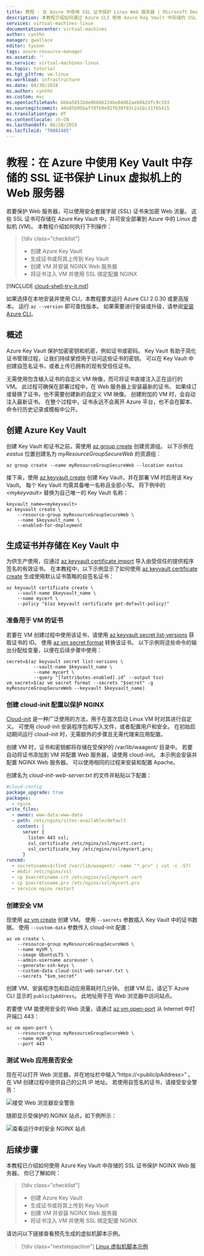 ```yaml
---
title: 教程 - 在 Azure 中使用 SSL 证书保护 Linux Web 服务器 | Microsoft Docs
description: 本教程介绍如何通过 Azure CLI 使用 Azure Key Vault 中存储的 SSL 证书来保护运行 NGINX Web 服务器的 Linux 虚拟机。
services: virtual-machines-linux
documentationcenter: virtual-machines
author: cynthn
manager: gwallace
editor: tysonn
tags: azure-resource-manager
ms.assetid: ''
ms.service: virtual-machines-linux
ms.topic: tutorial
ms.tgt_pltfrm: vm-linux
ms.workload: infrastructure
ms.date: 04/30/2018
ms.author: cynthn
ms.custom: mvc
ms.openlocfilehash: 6b6a5651bde0666b224be04d62aeb8b2dfc9c193
ms.sourcegitcommit: 44e85b95baf7dfb9e92fb38f03c2a1bc31765415
ms.translationtype: HT
ms.contentlocale: zh-CN
ms.lasthandoff: 08/28/2019
ms.locfileid: "70081485"
---
```

# <a name="tutorial-secure-a-web-server-on-a-linux-virtual-machine-in-azure-with-ssl-certificates-stored-in-key-vault"></a>教程：在 Azure 中使用 Key Vault 中存储的 SSL 证书保护 Linux 虚拟机上的 Web 服务器
若要保护 Web 服务器，可以使用安全套接字层 (SSL) 证书来加密 Web 流量。 这些 SSL 证书可存储在 Azure Key Vault 中，并可安全部署到 Azure 中的 Linux 虚拟机 (VM)。 本教程介绍如何执行下列操作：

> [!div class="checklist"]
> * 创建 Azure Key Vault
> * 生成证书或将其上传到 Key Vault
> * 创建 VM 并安装 NGINX Web 服务器
> * 将证书注入 VM 并使用 SSL 绑定配置 NGINX

[!INCLUDE [cloud-shell-try-it.md](../../../includes/cloud-shell-try-it.md)]

如果选择在本地安装并使用 CLI，本教程要求运行 Azure CLI 2.0.30 或更高版本。 运行 `az --version` 即可查找版本。 如果需要进行安装或升级，请参阅[安装 Azure CLI]( /cli/azure/install-azure-cli)。


## <a name="overview"></a>概述
Azure Key Vault 保护加密密钥和机密，例如证书或密码。 Key Vault 有助于简化证书管理过程，让我们持续掌控用于访问这些证书的密钥。 可以在 Key Vault 中创建自签名证书，或者上传已拥有的现有受信任证书。

无需使用包含植入证书的自定义 VM 映像，而可将证书直接注入正在运行的 VM。 此过程可确保在部署过程中，在 Web 服务器上安装最新的证书。 如果续订或替换了证书，也不需要创建新的自定义 VM 映像。 创建附加的 VM 时，会自动注入最新证书。 在整个过程中，证书永远不会离开 Azure 平台，也不会在脚本、命令行历史记录或模板中公开。


## <a name="create-an-azure-key-vault"></a>创建 Azure Key Vault
创建 Key Vault 和证书之前，需使用 [az group create](/cli/azure/group) 创建资源组。 以下示例在 *eastus* 位置创建名为 *myResourceGroupSecureWeb* 的资源组：

```azurecli-interactive 
az group create --name myResourceGroupSecureWeb --location eastus
```

接下来，使用 [az keyvault create](/cli/azure/keyvault) 创建 Key Vault，并在部署 VM 时启用该 Key Vault。 每个 Key Vault 均需具备唯一名称且全部小写。 将下例中的 *\<mykeyvault>* 替换为自己唯一的 Key Vault 名称：

```azurecli-interactive 
keyvault_name=<mykeyvault>
az keyvault create \
    --resource-group myResourceGroupSecureWeb \
    --name $keyvault_name \
    --enabled-for-deployment
```

## <a name="generate-a-certificate-and-store-in-key-vault"></a>生成证书并存储在 Key Vault 中
为供生产使用，应通过 [az keyvault certificate import](/cli/azure/keyvault/certificate) 导入由受信任的提供程序签名的有效证书。 在本教程中，以下示例显示了如何使用 [az keyvault certificate create](/cli/azure/keyvault/certificate) 生成使用默认证书策略的自签名证书：

```azurecli-interactive 
az keyvault certificate create \
    --vault-name $keyvault_name \
    --name mycert \
    --policy "$(az keyvault certificate get-default-policy)"
```

### <a name="prepare-a-certificate-for-use-with-a-vm"></a>准备用于 VM 的证书
若要在 VM 创建过程中使用该证书，请使用 [az keyvault secret list-versions](/cli/azure/keyvault/secret) 获取证书的 ID。 使用 [az vm secret format](/cli/azure/vm/secret#az-vm-secret-format) 转换该证书。 以下示例将这些命令的输出分配给变量，以便在后续步骤中使用：

```azurecli-interactive 
secret=$(az keyvault secret list-versions \
          --vault-name $keyvault_name \
          --name mycert \
          --query "[?attributes.enabled].id" --output tsv)
vm_secret=$(az vm secret format --secrets "$secret" -g myResourceGroupSecureWeb --keyvault $keyvault_name)
```

### <a name="create-a-cloud-init-config-to-secure-nginx"></a>创建 cloud-init 配置以保护 NGINX
[Cloud-init](https://cloudinit.readthedocs.io) 是一种广泛使用的方法，用于在首次启动 Linux VM 时对其进行自定义。 可使用 cloud-init 安装程序包和写入文件，或者配置用户和安全。 在初始启动期间运行 cloud-init 时，无需额外的步骤且无需代理来应用配置。

创建 VM 时，证书和密钥都将存储在受保护的 /var/lib/waagent/  目录中。 若要自动将证书添加到 VM 并配置 Web 服务器，请使用 cloud-init。 本示例会安装并配置 NGINX Web 服务器。 可以使用相同的过程来安装和配置 Apache。 

创建名为 *cloud-init-web-server.txt* 的文件并粘贴以下配置：

```yaml
#cloud-config
package_upgrade: true
packages:
  - nginx
write_files:
  - owner: www-data:www-data
  - path: /etc/nginx/sites-available/default
    content: |
      server {
        listen 443 ssl;
        ssl_certificate /etc/nginx/ssl/mycert.cert;
        ssl_certificate_key /etc/nginx/ssl/mycert.prv;
      }
runcmd:
  - secretsname=$(find /var/lib/waagent/ -name "*.prv" | cut -c -57)
  - mkdir /etc/nginx/ssl
  - cp $secretsname.crt /etc/nginx/ssl/mycert.cert
  - cp $secretsname.prv /etc/nginx/ssl/mycert.prv
  - service nginx restart
```

### <a name="create-a-secure-vm"></a>创建安全 VM
现使用 [az vm create](/cli/azure/vm) 创建 VM。 使用 `--secrets` 参数插入 Key Vault 中的证书数据。 使用 `--custom-data` 参数传入 cloud-init 配置：

```azurecli-interactive 
az vm create \
    --resource-group myResourceGroupSecureWeb \
    --name myVM \
    --image UbuntuLTS \
    --admin-username azureuser \
    --generate-ssh-keys \
    --custom-data cloud-init-web-server.txt \
    --secrets "$vm_secret"
```

创建 VM、安装程序包和启动应用需耗时几分钟。 创建 VM 后，请记下 Azure CLI 显示的 `publicIpAddress`。 此地址用于在 Web 浏览器中访问站点。

若要使 VM 能使用安全的 Web 流量，请通过 [az vm open-port](/cli/azure/vm) 从 Internet 中打开端口 443：

```azurecli-interactive 
az vm open-port \
    --resource-group myResourceGroupSecureWeb \
    --name myVM \
    --port 443
```


### <a name="test-the-secure-web-app"></a>测试 Web 应用是否安全
现在可以打开 Web 浏览器，并在地址栏中输入“https:\/\/\<publicIpAddress>”  。 在 VM 创建过程中提供自己的公共 IP 地址。 若使用自签名的证书，请接受安全警告：

![接受 Web 浏览器安全警告](./media/tutorial-secure-web-server/browser-warning.png)

随即显示受保护的 NGINX 站点，如下例所示：

![查看运行中的安全 NGINX 站点](./media/tutorial-secure-web-server/secured-nginx.png)


## <a name="next-steps"></a>后续步骤

本教程已介绍如何使用 Azure Key Vault 中存储的 SSL 证书保护 NGINX Web 服务器。 你已了解如何：

> [!div class="checklist"]
> * 创建 Azure Key Vault
> * 生成证书或将其上传到 Key Vault
> * 创建 VM 并安装 NGINX Web 服务器
> * 将证书注入 VM 并使用 SSL 绑定配置 NGINX

请访问以下链接查看预先生成的虚拟机脚本示例。

> [!div class="nextstepaction"]
> [Linux 虚拟机脚本示例](./cli-samples.md)
